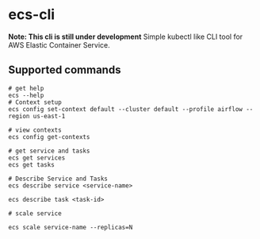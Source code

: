 # ecs-cli
**Note: This cli is still under development**
Simple kubectl like CLI tool for AWS Elastic Container Service.

## Supported commands
```
# get help
ecs --help
# Context setup 
ecs config set-context default --cluster default --profile airflow --region us-east-1  

# view contexts
ecs config get-contexts

# get service and tasks
ecs get services
ecs get tasks

# Describe Service and Tasks
ecs describe service <service-name>

ecs describe task <task-id>

# scale service

ecs scale service-name --replicas=N
```